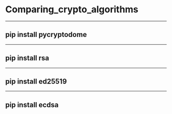 # Comparing_crypto_algorithms

----
pip install pycryptodome
----

----
pip install rsa
----

----
pip install ed25519  
----

----
pip install ecdsa   
----
